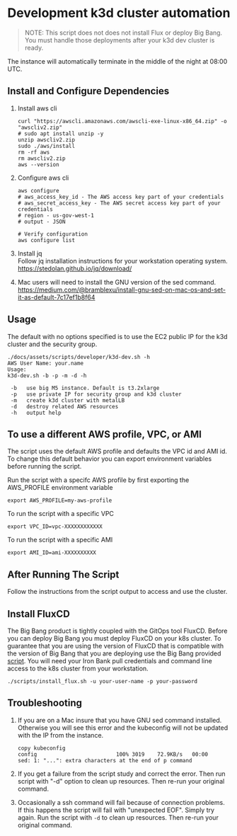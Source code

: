 # Development k3d cluster automation

> NOTE: This script does not does not install Flux or deploy Big Bang. You must handle those deployments after your k3d dev cluster is ready.

The instance will automatically terminate in the middle of the night at 08:00 UTC.

## Install and Configure Dependencies

1. Install aws cli

   ```shell
   curl "https://awscli.amazonaws.com/awscli-exe-linux-x86_64.zip" -o "awscliv2.zip"
   # sudo apt install unzip -y
   unzip awscliv2.zip
   sudo ./aws/install
   rm -rf aws
   rm awscliv2.zip
   aws --version
   ```

1. Configure aws cli

   ```shell
   aws configure
   # aws_access_key_id - The AWS access key part of your credentials
   # aws_secret_access_key - The AWS secret access key part of your credentials
   # region - us-gov-west-1
   # output - JSON

   # Verify configuration
   aws configure list
   ```

1. Install jq  
    Follow jq installation instructions for your workstation operating system.  
    <https://stedolan.github.io/jq/download/>

1. Mac users will need to install the GNU version of the sed command.  
   <https://medium.com/@bramblexu/install-gnu-sed-on-mac-os-and-set-it-as-default-7c17ef1b8f64>

## Usage

The default with no options specified is to use the EC2 public IP for the k3d cluster and the security group.

```shell
./docs/assets/scripts/developer/k3d-dev.sh -h
AWS User Name: your.name
Usage:
k3d-dev.sh -b -p -m -d -h

 -b   use big M5 instance. Default is t3.2xlarge
 -p   use private IP for security group and k3d cluster
 -m   create k3d cluster with metalLB
 -d   destroy related AWS resources
 -h   output help
```
## To use a different AWS profile, VPC, or AMI
The script uses the default AWS profile and defaults the VPC id and AMI id. 
To change this default behavior you can export environment variables before running the script.  

Run the script with a specifc AWS profile by first exporting the AWS_PROFILE environment variable
```shell
export AWS_PROFILE=my-aws-profile
```
To run the script with a specific VPC
```shell
export VPC_ID=vpc-XXXXXXXXXXXX
```
To run the script with a specific AMI
```shell
export AMI_ID=ami-XXXXXXXXXX
```

## After Running The Script

Follow the instructions from the script output to access and use the cluster.


## Install FluxCD

The Big Bang product is tightly coupled with the GitOps tool FluxCD. Before you can deploy Big Bang you must deploy FluxCD on your k8s cluster. To guarantee that you are using the version of FluxCD that is compatible with the version of Big Bang that you are deploying use the Big Bang provided [script](../../scripts/install_flux.sh). You will need your Iron Bank pull credentials and command line access to the k8s cluster from your workstation.

```shell
./scripts/install_flux.sh -u your-user-name -p your-password
```

## Troubleshooting

1. If you are on a Mac insure that you have GNU sed command installed. Otherwise you will see this error and the kubeconfig will not be updated with the IP from the instance.

   ```console
   copy kubeconfig
   config                         100% 3019    72.9KB/s   00:00
   sed: 1: "...": extra characters at the end of p command

   ```

2. If you get a failure from the script study and correct the error. Then run script with "-d" option to clean up resources. Then re-run your original command.

3. Occasionally a ssh command will fail because of connection problems. If this happens the script will fail with "unexpected EOF". Simply try again. Run the script with `-d` to clean up resources. Then re-run your original command.
